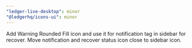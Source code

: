 ```yaml
---
"ledger-live-desktop": minor
"@ledgerhq/icons-ui": minor
---
```


Add Warning Rounded Fill icon and use it for notification tag in sidebar for recover. Move notification and recover status icon close to sidebar icon.
